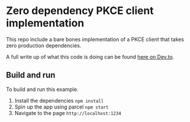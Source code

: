 # Zero dependency PKCE client implementation

This repo include a bare bones implementation of a PKCE client that takes zero production dependencies.

A full write up of what this code is doing can be found [here on Dev.to](https://dev.to/kleeut/building-a-zero-dependency-pkce-auth-client-8c6).

## Build and run

To build and run this example.

1. Install the dependencies `npm install`
2. Spin up the app using parcel `npm start`
3. Navigate to the page `http://localhost:1234`
